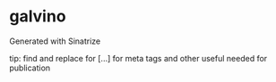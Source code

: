 # galvino

Generated with Sinatrize

tip: find and replace for [...] for meta tags and other useful needed for publication
